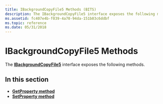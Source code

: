 ```yaml
---
title: IBackgroundCopyFile5 Methods (BITS)
description: The IBackgroundCopyFile5 interface exposes the following methods.
ms.assetid: fc407e4b-f039-4a70-94da-151b03c6ddbf
ms.topic: reference
ms.date: 05/31/2018
---
```


# IBackgroundCopyFile5 Methods

The [**IBackgroundCopyFile5**](/windows/desktop/api/Bits5_0/nn-bits5_0-ibackgroundcopyfile5) interface exposes the following methods.

## In this section

-   [**GetProperty method**](/windows/desktop/api/Bits5_0/nf-bits5_0-ibackgroundcopyfile5-getproperty)
-   [**SetProperty method**](/windows/desktop/api/Bits5_0/nf-bits5_0-ibackgroundcopyfile5-setproperty)

 

 




